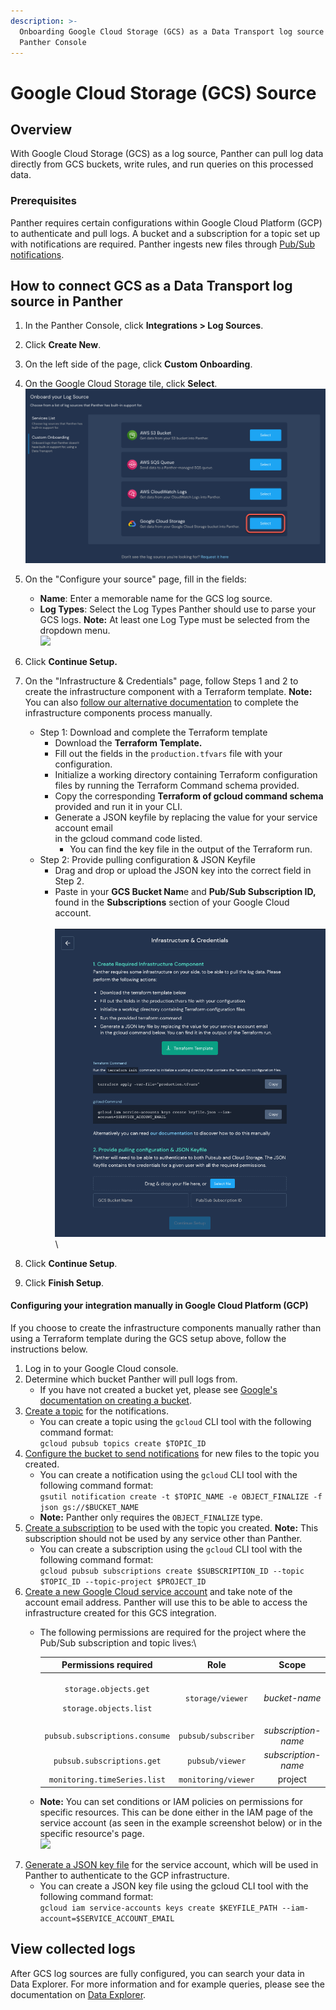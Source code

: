 ```yaml
---
description: >-
  Onboarding Google Cloud Storage (GCS) as a Data Transport log source in the
  Panther Console
---
```


# Google Cloud Storage (GCS) Source

## Overview

With Google Cloud Storage (GCS) as a log source, Panther can pull log data directly from GCS buckets, write rules, and run queries on this processed data.

### Prerequisites

Panther requires certain configurations within Google Cloud Platform (GCP) to authenticate and pull logs. A bucket and a subscription for a topic set up with notifications are required. Panther ingests new files through [Pub/Sub notifications](https://cloud.google.com/pubsub).&#x20;

## How to connect GCS as a Data Transport log source in Panther

1. In the Panther Console, click **Integrations > Log Sources**.
2. Click **Create New**.
3. On the left side of the page, click **Custom Onboarding**.&#x20;
4. On the Google Cloud Storage tile, click **Select**.\
   ![](<../../.gitbook/assets/gcs no beta.png>)
5. On the "Configure your source" page, fill in the fields:
   * **Name**: Enter a memorable name for the GCS log source.
   * **Log Types**: Select the Log Types Panther should use to parse your GCS logs. **Note:** At least one Log Type must be selected from the dropdown menu.\
     ![](<../../.gitbook/assets/Screen Shot 2022-01-26 at 11.50.45 AM.png>)
6. Click **Continue Setup.**
7. On the "Infrastructure & Credentials" page, follow Steps 1 and 2 to create the infrastructure component with a Terraform template. **Note:** You can also [follow our alternative documentation](gcs.md#configuring-the-integration-in-google-cloud-platform-gcp) to complete the infrastructure components process manually.
   * Step 1: Download and complete the Terraform template
     * Download the **Terraform Template.**
     * Fill out the fields in the `production.tfvars` file with your configuration.
     * Initialize a working directory containing Terraform configuration files by running the Terraform Command schema provided.
     * Copy the corresponding **Terraform of gcloud command schema** provided and run it in your CLI.
     * Generate a JSON keyfile by replacing the value for your service account email\
       in the gcloud command code listed.
       * You can find the key file in the output of the Terraform run.
   * Step 2: Provide pulling configuration & JSON Keyfile
     * Drag and drop or upload the JSON key into the correct field in Step 2.
     * Paste in your **GCS Bucket Nam**e and **Pub/Sub Subscription ID,** found in the **Subscriptions** section of your Google Cloud account.\
       \
       ![](<../../.gitbook/assets/Infrastructure and credentials page.png>)\

8. Click **Continue Setup**.&#x20;
9. Click **Finish Setup**.

#### Configuring your integration manually in Google Cloud Platform (GCP)&#x20;

If you choose to create the infrastructure components manually rather than using a Terraform template during the GCS setup above, follow the instructions below.

1. Log in to your Google Cloud console.
2. Determine which bucket Panther will pull logs from.
   * If you have not created a bucket yet, please see [Google's documentation on creating a bucket](https://cloud.google.com/storage/docs/creating-buckets).
3. [Create a topic](https://cloud.google.com/pubsub/docs/admin#creating\_a\_topic) for the notifications.
   * You can create a topic using the `gcloud` CLI tool with the following command format: \
     `gcloud pubsub topics create $TOPIC_ID`
4. [Configure the bucket to send notifications](https://cloud.google.com/storage/docs/reporting-changes) for new files to the topic you created.&#x20;
   * You can create a notification using the `gcloud` CLI tool with the following command format:\
     `gsutil notification create -t $TOPIC_NAME -e OBJECT_FINALIZE -f json gs://$BUCKET_NAME`
   * **Note:** Panther only requires the `OBJECT_FINALIZE` type.
5. [Create a subscription](https://cloud.google.com/pubsub/docs/admin#pubsub\_create\_pull\_subscription-gcloud) to be used with the topic you created. **Note:** This subscription should not be used by any service other than Panther.
   * You can create a subscription using the `gcloud` CLI tool with the following command format:\
     `gcloud pubsub subscriptions create $SUBSCRIPTION_ID --topic $TOPIC_ID --topic-project $PROJECT_ID`
6. [Create a new Google Cloud service account](https://cloud.google.com/iam/docs/creating-managing-service-accounts) and take note of the account email address. Panther will use this to be able to access the infrastructure created for this GCS integration.&#x20;
   *   The following permissions are required for the project where the Pub/Sub subscription and topic lives:\


       |                             **Permissions required**                            |       **Role**      |      **Scope**      |
       | :-----------------------------------------------------------------------------: | :-----------------: | :-----------------: |
       | <p><code>storage.objects.get</code></p><p><code>storage.objects.list</code></p> |   `storage/viewer`  |    _bucket-name_    |
       |                          `pubsub.subscriptions.consume`                         | `pubsub/subscriber` | _subscription-name_ |
       |                            `pubsub.subscriptions.get`                           |   `pubsub/viewer`   | _subscription-name_ |
       |                           `monitoring.timeSeries.list`                          | `monitoring/viewer` |       project       |
   * **Note:** You can set conditions or IAM policies on permissions for specific resources. This can be done either in the IAM page of the service account (as seen in the example screenshot below) or in the specific resource's page.\
     ![](<../../.gitbook/assets/Screen Shot 2022-01-26 at 11.37.08 AM.png>)
7. [Generate a JSON key file](https://cloud.google.com/iam/docs/creating-managing-service-account-keys) for the service account, which will be used in Panther to authenticate to the GCP infrastructure.&#x20;
   * You can create a JSON key file using the gcloud CLI tool with the following command format: \
     `gcloud iam service-accounts keys create $KEYFILE_PATH --iam-account=$SERVICE_ACCOUNT_EMAIL`

## View collected logs

After GCS log sources are fully configured, you can search your data in Data Explorer. For more information and for example queries, please see the documentation on [Data Explorer](../../data-analytics/data-explorer.md).

